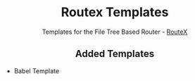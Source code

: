 <p>
  <h1 align="center">Routex Templates</h1>
  <p align="center">
    Templates for the File Tree Based Router - 
    <a href="https://github.com/barelyhuman/routex">RouteX</a>
  </p>  
</p>

<h2 align="center">Added Templates</h2>

- Babel Template
